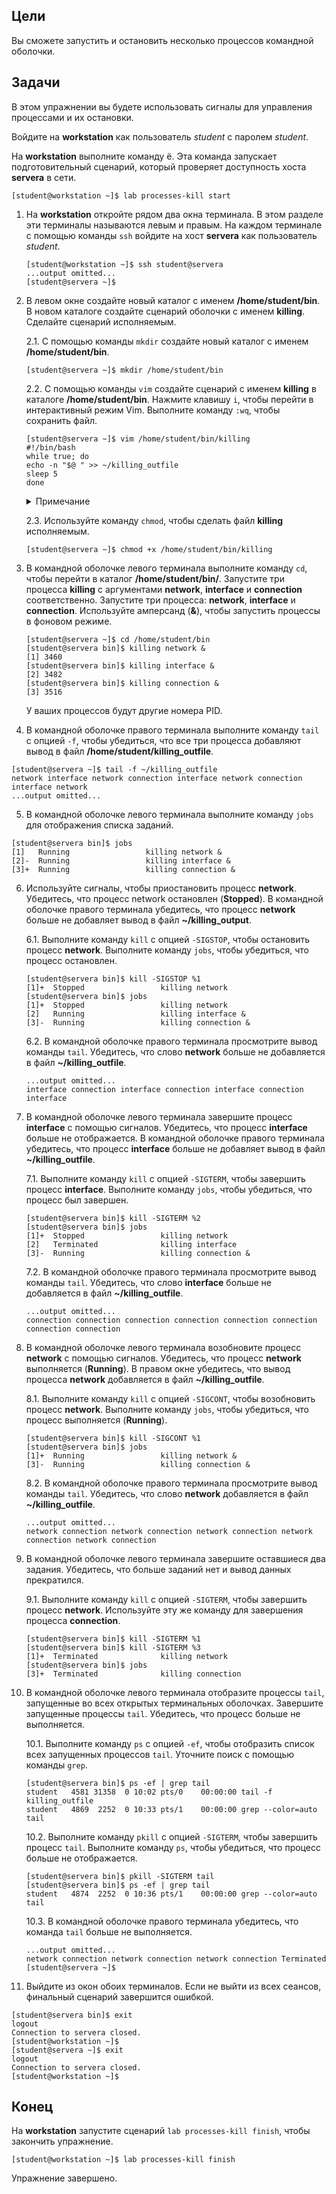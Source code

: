 ## Цели

Вы сможете запустить и остановить несколько процессов командной оболочки.

## Задачи

В этом упражнении вы будете использовать сигналы для управления процессами и их остановки.

Войдите на **workstation** как пользователь *student* с паролем *student*.

На **workstation** выполните команду ё. Эта команда запускает подготовительный сценарий, который проверяет доступность хоста **servera** в сети.

```
[student@workstation ~]$ lab processes-kill start
```

1.	На **workstation** откройте рядом два окна терминала. В этом разделе эти терминалы называются левым и правым. На каждом терминале с помощью команды `ssh` войдите на хост **servera** как пользователь *student*.

    ```
    [student@workstation ~]$ ssh student@servera
    ...output omitted...
    [student@servera ~]$ 
    ```

2.	В левом окне создайте новый каталог с именем **/home/student/bin**. В новом каталоге создайте сценарий оболочки с именем **killing**. Сделайте сценарий исполняемым.

    2.1.	С помощью команды `mkdir` создайте новый каталог с именем **/home/student/bin**.

    ```
    [student@servera ~]$ mkdir /home/student/bin
    ```

    2.2.	С помощью команды `vim` создайте сценарий с именем **killing** в каталоге **/home/student/bin**. Нажмите клавишу `i`, чтобы перейти в интерактивный режим Vim. Выполните команду `:wq`, чтобы сохранить файл.

    ```
    [student@servera ~]$ vim /home/student/bin/killing
    #!/bin/bash
    while true; do
    echo -n "$@ " >> ~/killing_outfile
    sleep 5
    done
    ```

    <details>
    <summary>Примечание</summary>

    Сценарий `killing` работает до тех пор, пока не будет завершен. Он добавляет аргументы командной строки в файл **~/killing_outfile** один раз в 5 секунд.
    </details>

    2.3.	Используйте команду `chmod`, чтобы сделать файл **killing** исполняемым.

    ```
    [student@servera ~]$ chmod +x /home/student/bin/killing
    ```

3.	В командной оболочке левого терминала выполните команду `cd`, чтобы перейти в каталог **/home/student/bin/**. Запустите три процесса **killing** с аргументами **network**, **interface** и **connection** соответственно. Запустите три процесса: **network**, **interface** и **connection**. Используйте амперсанд (**&**), чтобы запустить процессы в фоновом режиме.

    ```
    [student@servera ~]$ cd /home/student/bin
    [student@servera bin]$ killing network &
    [1] 3460
    [student@servera bin]$ killing interface &
    [2] 3482
    [student@servera bin]$ killing connection & 
    [3] 3516
    ```

    У ваших процессов будут другие номера PID.

4.	В командной оболочке правого терминала выполните команду `tail` с опцией `-f`, чтобы убедиться, что все три процесса добавляют вывод в файл **/home/student/killing_outfile**.

```
[student@servera ~]$ tail -f ~/killing_outfile
network interface network connection interface network connection interface network
...output omitted...
```

5.	В командной оболочке левого терминала выполните команду `jobs` для отображения списка заданий.

```
[student@servera bin]$ jobs
[1]   Running                 killing network &
[2]-  Running                 killing interface &
[3]+  Running                 killing connection & 
```

6.	Используйте сигналы, чтобы приостановить процесс **network**. Убедитесь, что процесс network остановлен (**Stopped**). В командной оболочке правого терминала убедитесь, что процесс **network** больше не добавляет вывод в файл **~/killing_output**.

    6.1.	Выполните команду `kill` с опцией `-SIGSTOP`, чтобы остановить процесс **network**. Выполните команду `jobs`, чтобы убедиться, что процесс остановлен.

    ```
    [student@servera bin]$ kill -SIGSTOP %1
    [1]+  Stopped                 killing network
    [student@servera bin]$ jobs
    [1]+  Stopped                 killing network
    [2]   Running                 killing interface &
    [3]-  Running                 killing connection & 
    ```

    6.2.	В командной оболочке правого терминала просмотрите вывод команды `tail`. Убедитесь, что слово **network** больше не добавляется в файл **~/killing_outfile**.

    ```
    ...output omitted...
    interface connection interface connection interface connection interface 
    ```

7.	В командной оболочке левого терминала завершите процесс **interface** с помощью сигналов. Убедитесь, что процесс **interface** больше не отображается. В командной оболочке правого терминала убедитесь, что процесс **interface** больше не добавляет вывод в файл **~/killing_outfile**.

    7.1.	Выполните команду `kill` с опцией `-SIGTERM`, чтобы завершить процесс **interface**. Выполните команду `jobs`, чтобы убедиться, что процесс был завершен.

    ```
    [student@servera bin]$ kill -SIGTERM %2
    [student@servera bin]$ jobs
    [1]+  Stopped                 killing network
    [2]   Terminated              killing interface
    [3]-  Running                 killing connection & 
    ```

    7.2.	В командной оболочке правого терминала просмотрите вывод команды `tail`. Убедитесь, что слово **interface** больше не добавляется в файл **~/killing_outfile**.

    ```
    ...output omitted...
    connection connection connection connection connection connection connection connection 
    ```

8.	В командной оболочке левого терминала возобновите процесс **network** с помощью сигналов. Убедитесь, что процесс **network** выполняется (**Running**). В правом окне убедитесь, что вывод процесса **network** добавляется в файл **~/killing_outfile**.

    8.1.	Выполните команду `kill` с опцией `-SIGCONT`, чтобы возобновить процесс **network**. Выполните команду `jobs`, чтобы убедиться, что процесс выполняется (**Running**).

    ```
    [student@servera bin]$ kill -SIGCONT %1
    [student@servera bin]$ jobs
    [1]+  Running                 killing network &
    [3]-  Running                 killing connection & 
    ```

    8.2.	В командной оболочке правого терминала просмотрите вывод команды `tail`. Убедитесь, что слово **network** добавляется в файл **~/killing_outfile**.

    ```
    ...output omitted...
    network connection network connection network connection network connection network connection 
    ```

9.	В командной оболочке левого терминала завершите оставшиеся два задания. Убедитесь, что больше заданий нет и вывод данных прекратился.

    9.1.	Выполните команду `kill` с опцией `-SIGTERM`, чтобы завершить процесс **network**. Используйте эту же команду для завершения процесса **connection**.

    ```
    [student@servera bin]$ kill -SIGTERM %1
    [student@servera bin]$ kill -SIGTERM %3
    [1]+  Terminated              killing network
    [student@servera bin]$ jobs
    [3]+  Terminated              killing connection 
    ```

10.	В командной оболочке левого терминала отобразите процессы `tail`, запущенные во всех открытых терминальных оболочках. Завершите запущенные процессы `tail`. Убедитесь, что процесс больше не выполняется.

    10.1.	Выполните команду `ps` с опцией `-ef`, чтобы отобразить список всех запущенных процессов `tail`. Уточните поиск с помощью команды `grep`.

    ```
    [student@servera bin]$ ps -ef | grep tail
    student   4581 31358  0 10:02 pts/0    00:00:00 tail -f killing_outfile
    student   4869  2252  0 10:33 pts/1    00:00:00 grep --color=auto tail
    ```

    10.2.	Выполните команду `pkill` с опцией `-SIGTERM`, чтобы завершить процесс `tail`. Выполните команду `ps`, чтобы убедиться, что процесс больше не отображается.

    ```
    [student@servera bin]$ pkill -SIGTERM tail
    [student@servera bin]$ ps -ef | grep tail
    student   4874  2252  0 10:36 pts/1    00:00:00 grep --color=auto tail 
    ```

    10.3.	В командной оболочке правого терминала убедитесь, что команда `tail` больше не выполняется.

    ```
    ...output omitted...
    network connection network connection network connection Terminated
    [student@servera ~]$ 
    ```

11.	Выйдите из окон обоих терминалов. Если не выйти из всех сеансов, финальный сценарий завершится ошибкой.

```
[student@servera bin]$ exit
logout
Connection to servera closed.
[student@workstation ~]$ 
[student@servera ~]$ exit
logout
Connection to servera closed.
[student@workstation ~]$ 
```

## Конец

На **workstation** запустите сценарий `lab processes-kill finish`, чтобы закончить упражнение.

```
[student@workstation ~]$ lab processes-kill finish
```

Упражнение завершено.
